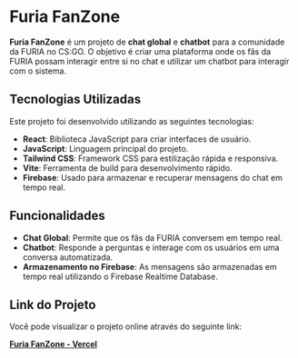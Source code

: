 # Furia FanZone

**Furia FanZone** é um projeto de **chat global** e **chatbot** para a comunidade da FURIA no CS:GO. O objetivo é criar uma plataforma onde os fãs da FURIA possam interagir entre si no chat e utilizar um chatbot para interagir com o sistema.

## Tecnologias Utilizadas

Este projeto foi desenvolvido utilizando as seguintes tecnologias:

- **React**: Biblioteca JavaScript para criar interfaces de usuário.
- **JavaScript**: Linguagem principal do projeto.
- **Tailwind CSS**: Framework CSS para estilização rápida e responsiva.
- **Vite**: Ferramenta de build para desenvolvimento rápido.
- **Firebase**: Usado para armazenar e recuperar mensagens do chat em tempo real.

## Funcionalidades

- **Chat Global**: Permite que os fãs da FURIA conversem em tempo real.
- **Chatbot**: Responde a perguntas e interage com os usuários em uma conversa automatizada.
- **Armazenamento no Firebase**: As mensagens são armazenadas em tempo real utilizando o Firebase Realtime Database.

## Link do Projeto

Você pode visualizar o projeto online através do seguinte link:

[**Furia FanZone - Vercel**](https://furia-fan-zone.vercel.app/)
